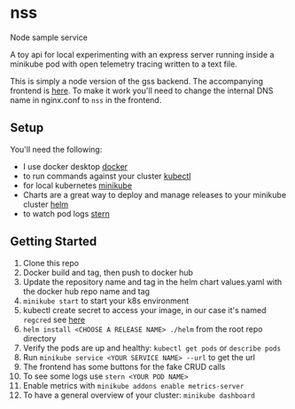 # nss
Node sample service 

A toy api for local experimenting with an express server running inside a minikube pod with open telemetry tracing written to a text file.

This is simply a node version of the gss backend. The accompanying frontend is [here](https://github.com/eugenekatsov/gss-fe). To make it work you'll need to change the internal DNS name in nginx.conf to `nss` in the frontend.

## Setup

You'll need the following:
* I use docker desktop [docker](https://www.docker.com/products/docker-desktop/)
* to run commands against your cluster [kubectl](https://kubernetes.io/docs/tasks/tools/)
* for local kubernetes [minikube](https://minikube.sigs.k8s.io/docs/)
* Charts are a great way to deploy and manage releases to your minikube cluster [helm](https://helm.sh)
* to watch pod logs [stern](https://github.com/stern/stern)


## Getting Started

1. Clone this repo
2. Docker build and tag, then push to docker hub
4. Update the repository name and tag in the helm chart values.yaml with the docker hub repo name and tag
5. `minikube start` to start your k8s environment
6. kubectl create secret to access your image, in our case it's named `regcred` see [here](https://kubernetes.io/docs/tasks/configure-pod-container/pull-image-private-registry/#create-a-secret-by-providing-credentials-on-the-command-line)
7. `helm install <CHOOSE A RELEASE NAME> ./helm` from the root repo directory
8. Verify the pods are up and healthy: `kubectl get pods` or `describe pods`
9. Run `minikube service <YOUR SERVICE NAME> --url` to get the url
10. The frontend has some buttons for the fake CRUD calls
11. To see some logs use `stern <YOUR POD NAME>`
12. Enable metrics with `minikube addons enable metrics-server`
13. To have a general overview of your cluster: `minikube dashboard`
